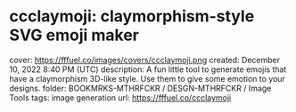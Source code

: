 # ccclaymoji: claymorphism-style SVG emoji maker

cover: https://fffuel.co/images/covers/ccclaymoji.png
created: December 10, 2022 8:40 PM (UTC)
description: A fun little tool to generate emojis that have a claymorphism 3D-like style. Use them to give some emotion to your designs.
folder: BOOKMRKS-MTHRFCKR / DESGN-MTHRFCKR / Image Tools
tags: image generation
url: https://fffuel.co/ccclaymoji